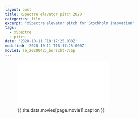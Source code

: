 ```yaml
---
layout: post
title: xSpectre elevator pitch 2020
categories: film
excerpt: "xSpectre elevator pitch for Stockholm Innovation"
tags:
  - xSpectre
  - pitch
date: '2020-10-11 T18:17:25.000Z'
modified: '2020-10-11 T18:17:25.000Z'
movie1: se_20200423_borscht-736p
---
```


<figure>
<iframe src="{{ site.commonurl }}/movies/{{ site.data.movies[page.movie1].file }}" width="{{ site.data.movies[page.movie1].width }}" height="{{ site.data.movies[page.movie1].height }}" frameborder="0">
</iframe>
<figcaption> {{ site.data.movies[page.movie1].caption }} </figcaption>
</figure>
